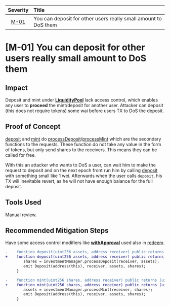 
| Severity | Title | 
|:--:|:---|
| [M-01](#m-01-you-can-deposit-for-other-users-really-small-amount-to-dos-them) | You can deposit for other users really small amount to DoS them |



# [M-01] You can deposit for other users really small amount to DoS them

## Impact
Deposit and mint under [**LiquidityPool**](https://github.com/code-423n4/2023-09-centrifuge/blob/main/src/LiquidityPool.sol#L141-L152) lack access control, which enables any user to **proceed** the  mint/deposit for another user. Attacker can deposit (this does not require tokens) some wai before users TX to DoS the deposit.

## Proof of Concept
[deposit](https://github.com/code-423n4/2023-09-centrifuge/blob/main/src/LiquidityPool.sol#L141-L144) and [mint](https://github.com/code-423n4/2023-09-centrifuge/blob/main/src/LiquidityPool.sol#L148-L152) do [processDeposit](https://github.com/code-423n4/2023-09-centrifuge/blob/main/src/InvestmentManager.sol#L427-L441)/[processMint](https://github.com/code-423n4/2023-09-centrifuge/blob/main/src/InvestmentManager.sol#L451-L465) which are the secondary functions to the requests. These function do not take any value in the form of tokens, but only send shares to the receivers. This means they can be called for free. 

With this an attacker who wants to DoS a user, can wait him to make the request to deposit and on the next epoch front run him by calling  [deposit](https://github.com/code-423n4/2023-09-centrifuge/blob/main/src/LiquidityPool.sol#L141-L144) with something small like 1 wei. Afterwards when the user calls `deposit`, his TX will inevitable revert, as he will not have enough balance for the full deposit.  

## Tools Used
Manual review.

## Recommended Mitigation Steps
Have some access control modifiers like [**withApproval**](https://github.com/code-423n4/2023-09-centrifuge/blob/main/src/LiquidityPool.sol#L97-L100) used also in [redeem](https://github.com/code-423n4/2023-09-centrifuge/blob/main/src/LiquidityPool.sol#L200-L208).

```diff
-    function deposit(uint256 assets, address receiver) public returns (uint256 shares)  {
+    function deposit(uint256 assets, address receiver) public returns (uint256 shares) withApproval(receiver) {
        shares = investmentManager.processDeposit(receiver, assets);
        emit Deposit(address(this), receiver, assets, shares);
     }

-    function mint(uint256 shares, address receiver) public returns (uint256 assets) {
+    function mint(uint256 shares, address receiver) public returns (uint256 assets) withApproval(receiver) {
        assets = investmentManager.processMint(receiver, shares);
        emit Deposit(address(this), receiver, assets, shares);
     }
```